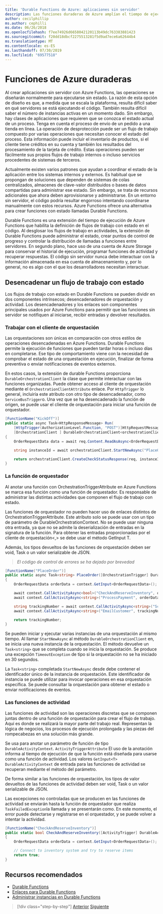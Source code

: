 ```yaml
---
title: 'Durable Functions de Azure: aplicaciones sin servidor'
description: Las funciones duraderas de Azure amplían el tiempo de ejecución de Azure Functions para habilitar flujos de trabajo con estado en el código.
author: cecilphillip
ms.author: cephilli
ms.date: 06/26/2018
ms.openlocfilehash: f7ee74926d6658042120113b49dc763383881423
ms.sourcegitcommit: f20dd18dbcf2275513281f5d9ad7ece6a62644b4
ms.translationtype: MT
ms.contentlocale: es-ES
ms.lasthandoff: 07/30/2019
ms.locfileid: "69577518"
---
```

# <a name="durable-azure-functions"></a>Funciones de Azure duraderas

Al crear aplicaciones sin servidor con Azure Functions, las operaciones se diseñarán normalmente para ejecutarse sin estado. La razón de esta opción de diseño es que, a medida que se escala la plataforma, resulta difícil saber en qué servidores se está ejecutando el código. También resulta difícil saber el número de instancias activas en un momento dado. Sin embargo, hay clases de aplicaciones que requieren que se conozca el estado actual de un proceso. Tenga en cuenta el proceso de envío de un pedido a una tienda en línea. La operación de desprotección puede ser un flujo de trabajo compuesto por varias operaciones que necesitan conocer el estado del proceso. Esta información puede incluir el inventario de productos, si el cliente tiene créditos en su cuenta y también los resultados del procesamiento de la tarjeta de crédito. Estas operaciones pueden ser fácilmente sus propios flujos de trabajo internos o incluso servicios procedentes de sistemas de terceros.

Actualmente existen varios patrones que ayudan a coordinar el estado de la aplicación entre los sistemas internos y externos. Es habitual que se propongan de soluciones que dependen de sistemas de colas centralizados, almacenes de clave-valor distribuidos o bases de datos compartidas para administrar ese estado. Sin embargo, se trata de recursos adicionales que ahora deben aprovisionarse y administrarse. En un entorno sin servidor, el código podría resultar engorroso intentando coordinarse manualmente con estos recursos. Azure Functions ofrece una alternativa para crear funciones con estado llamadas Durable Functions.

Durable Functions es una extensión del tiempo de ejecución de Azure Functions que habilita la definición de flujos de trabajo con estado en el código. Al desglosar los flujos de trabajo en actividades, la extensión de Durable Functions puede administrar el estado, crear puntos de control de progreso y controlar la distribución de llamadas a funciones entre servidores. En segundo plano, hace uso de una cuenta de Azure Storage para conservar el historial de ejecución, programar funciones de actividad y recuperar respuestas. El código sin servidor nunca debe interactuar con la información almacenada en esa cuenta de almacenamiento y, por lo general, no es algo con el que los desarrolladores necesitan interactuar.

## <a name="triggering-a-stateful-workflow"></a>Desencadenar un flujo de trabajo con estado

Los flujos de trabajo con estado en Durable Functions se pueden dividir en dos componentes intrínsecos; desencadenadores de orquestación y actividad. Los desencadenadores y los enlaces son componentes principales usados por Azure Functions para permitir que las funciones sin servidor se notifiquen al iniciarse, recibir entradas y devolver resultados.

### <a name="working-with-the-orchestration-client"></a>Trabajar con el cliente de orquestación

Las orquestaciones son únicas en comparación con otros estilos de operaciones desencadenadas en Azure Functions. Durable Functions permite la ejecución de funciones que pueden tardar horas o incluso días en completarse. Ese tipo de comportamiento viene con la necesidad de comprobar el estado de una orquestación en ejecución, finalizar de forma preventiva o enviar notificaciones de eventos externos.

En estos casos, la extensión de durable Functions proporciona `DurableOrchestrationClient` la clase que permite interactuar con las funciones organizadas. Puede obtener acceso al cliente de orquestación mediante el `OrchestrationClientAttribute` enlace. Por `HttpTrigger` lo general, incluiría este atributo con otro tipo de desencadenador, como `ServiceBusTrigger`o. Una vez que se ha desencadenado la función de origen, se puede usar el cliente de orquestación para iniciar una función de orquestador.

```csharp
[FunctionName("KickOff")]
public static async Task<HttpResponseMessage> Run(
    [HttpTrigger(AuthorizationLevel.Function, "POST")]HttpRequestMessage req,
    [OrchestrationClient ] DurableOrchestrationClient<orchestrationClient>)
{
    OrderRequestData data = await req.Content.ReadAsAsync<OrderRequestData>();

    string instanceId = await orchestrationClient.StartNewAsync("PlaceOrder", data);

    return orchestrationClient.CreateCheckStatusResponse(req, instanceId);
}
```

### <a name="the-orchestrator-function"></a>La función de orquestador

Al anotar una función con OrchestrationTriggerAttribute en Azure Functions se marca esa función como una función de orquestador. Es responsable de administrar las distintas actividades que componen el flujo de trabajo con estado.

Las funciones de orquestador no pueden hacer uso de enlaces distintos de OrchestrationTriggerAttribute. Este atributo solo se puede usar con un tipo de parámetro de DurableOrchestrationContext. No se puede usar ninguna otra entrada, ya que no se admite la deserialización de entradas en la signatura de la función. Para obtener las entradas proporcionadas por el cliente de orquestación\<,\> se debe usar el método GetInput T.

Además, los tipos devueltos de las funciones de orquestación deben ser void, Task o un valor serializable de JSON.

> *El código de control de errores se ha dejado por brevedad*

```csharp
[FunctionName("PlaceOrder")]
public static async Task<string> PlaceOrder([OrchestrationTrigger] DurableOrchestrationContext context)
{
    OrderRequestData orderData = context.GetInput<OrderRequestData>();

    await context.CallActivityAsync<bool>("CheckAndReserveInventory", orderData);
    await context.CallActivityAsync<string>("ProcessPayment", orderData);

    string trackingNumber = await context.CallActivityAsync<string>("ScheduleShipping", orderData);
    await context.CallActivityAsync<string>("EmailCustomer", trackingNumber);

    return trackingNumber;
}
```

Se pueden iniciar y ejecutar varias instancias de una orquestación al mismo tiempo. Al llamar `StartNewAsync` al método `DurableOrchestrationClient` en, se inicia una nueva instancia de la orquestación. El método devuelve un `Task<string>` que se completa cuando se inicia la orquestación. Se produce una excepción `TimeoutException` de tipo si la orquestación no se ha iniciado en 30 segundos.

La `Task<string>` completada `StartNewAsync` desde debe contener el identificador único de la instancia de orquestación. Este identificador de instancia se puede utilizar para invocar operaciones en esa orquestación específica. Se puede consultar la orquestación para obtener el estado o enviar notificaciones de eventos.

### <a name="the-activity-functions"></a>Las funciones de actividad

Las funciones de actividad son las operaciones discretas que se componen juntas dentro de una función de orquestación para crear el flujo de trabajo. Aquí es donde se realizará la mayor parte del trabajo real. Representan la lógica de negocios, los procesos de ejecución prolongada y las piezas del rompecabezas en una solución más grande.

Se usa para anotar un parámetro de función de tipo `DurableActivityContext`. `ActivityTriggerAttribute` El uso de la anotación informa al tiempo de ejecución de que la función está diseñada para usarse como una función de actividad. Los valores `GetInput<T>` `DurableActivityContext` de entrada para las funciones de actividad se recuperan mediante el método del parámetro.

De forma similar a las funciones de orquestación, los tipos de valor devueltos de las funciones de actividad deben ser void, Task o un valor serializable de JSON.

Las excepciones no controladas que se producen en las funciones de actividad se enviarán hasta la función de orquestador que realiza `TaskFailedException`la llamada y se presentarán como. En este momento, el error puede detectarse y registrarse en el orquestador, y se puede volver a intentar la actividad.

```csharp
[FunctionName("CheckAndReserveInventory")]
public static bool CheckAndReserveInventory([ActivityTrigger] DurableActivityContext context)
{
    OrderRequestData orderData = context.GetInput<OrderRequestData>();

    // Connect to inventory system and try to reserve items
    return true;
}
```

## <a name="recommended-resources"></a>Recursos recomendados

* [Durable Functions](https://docs.microsoft.com/azure/azure-functions/durable-functions-overview)
* [Enlaces para Durable Functions](https://docs.microsoft.com/azure/azure-functions/durable-functions-bindings)
* [Administrar instancias en Durable Functions](https://docs.microsoft.com/azure/azure-functions/durable-functions-instance-management)

>[!div class="step-by-step"]
>[Anterior](event-grid.md)
>[Siguiente](orchestration-patterns.md)
